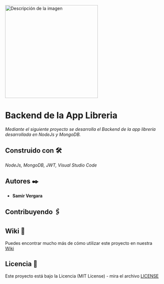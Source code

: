 ﻿<image src="[https://thinkotb.b-cdn.net/wp-content/uploads/2023/01/c-4.svg](https://raw.githubusercontent.com/danielcranney/readme-generator/main/public/icons/skills/nodejs-colored.svg)" alt="Descripción de la imagen" width="300" height="300">

# Backend de la App Libreria 

_Mediante el siguiente proyecto se desarrolla el Backend de la app librería desarrollada en NodeJs y MongoDB._

## Construido con 🛠️

_NodeJs, MongoDB, JWT, Visual Studio Code_

## Autores ✒️

* **Samir Vergara**

## Contribuyendo 🖇️

## Wiki 📖

Puedes encontrar mucho más de cómo utilizar este proyecto en nuestra [Wiki](https://github.com/web-v2/)

## Licencia 📄

Este proyecto está bajo la Licencia (MIT License) - mira el archivo [LICENSE](LICENSE)
